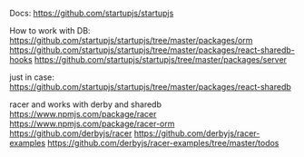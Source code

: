 Docs:
https://github.com/startupjs/startupjs

How to work with DB:
https://github.com/startupjs/startupjs/tree/master/packages/orm
https://github.com/startupjs/startupjs/tree/master/packages/react-sharedb-hooks
https://github.com/startupjs/startupjs/tree/master/packages/server


just in case:
https://github.com/startupjs/startupjs/tree/master/packages/react-sharedb

racer and works with derby and sharedb
https://www.npmjs.com/package/racer
https://www.npmjs.com/package/racer-orm
https://github.com/derbyjs/racer
https://github.com/derbyjs/racer-examples
https://github.com/derbyjs/racer-examples/tree/master/todos